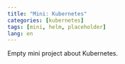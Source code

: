 ```yaml
---
title: "Mini: Kubernetes"
categories: [kubernetes]
tags: [mini, helm, placeholder]
lang: en
---
```

Empty mini project about Kubernetes.
